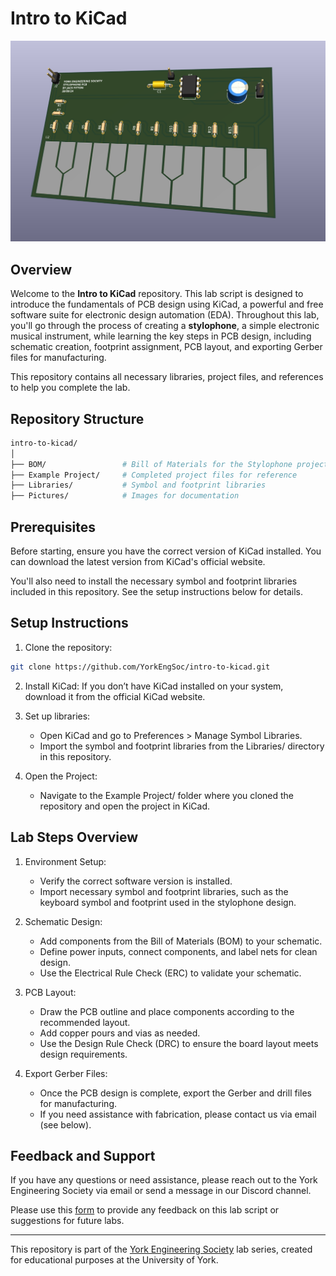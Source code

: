 # Intro to KiCad

![PCB](https://github.com/YorkEngSoc/intro-to-kicad/blob/main/Pictures/3D-final.png?raw=true)

## Overview

Welcome to the **Intro to KiCad** repository. This lab script is designed to introduce the fundamentals of PCB design using KiCad, a powerful and free software suite for electronic design automation (EDA). Throughout this lab, you'll go through the process of creating a **stylophone**, a simple electronic musical instrument, while learning the key steps in PCB design, including schematic creation, footprint assignment, PCB layout, and exporting Gerber files for manufacturing.

This repository contains all necessary libraries, project files, and references to help you complete the lab.



## Repository Structure

```bash
intro-to-kicad/
│
├── BOM/                 # Bill of Materials for the Stylophone project
├── Example Project/     # Completed project files for reference
├── Libraries/           # Symbol and footprint libraries
├── Pictures/            # Images for documentation
```

## Prerequisites

Before starting, ensure you have the correct version of KiCad installed. You can download the latest version from KiCad's official website.

You'll also need to install the necessary symbol and footprint libraries included in this repository. See the setup instructions below for details.

## Setup Instructions

1. Clone the repository:

```bash
git clone https://github.com/YorkEngSoc/intro-to-kicad.git
```

2. Install KiCad:
If you don’t have KiCad installed on your system, download it from the official KiCad website.

3. Set up libraries:

    - Open KiCad and go to Preferences > Manage Symbol Libraries.
    - Import the symbol and footprint libraries from the Libraries/ directory in this repository.

4. Open the Project:

    - Navigate to the Example Project/ folder where you cloned the repository and open the project in KiCad.

## Lab Steps Overview

1. Environment Setup:
    - Verify the correct software version is installed.
    - Import necessary symbol and footprint libraries, such as the keyboard symbol and footprint used in the stylophone design.

2. Schematic Design:
    - Add components from the Bill of Materials (BOM) to your schematic.
    - Define power inputs, connect components, and label nets for clean design.
    - Use the Electrical Rule Check (ERC) to validate your schematic.

3. PCB Layout:
    - Draw the PCB outline and place components according to the recommended layout.
    - Add copper pours and vias as needed.
    - Use the Design Rule Check (DRC) to ensure the board layout meets design requirements.

4. Export Gerber Files:
    - Once the PCB design is complete, export the Gerber and drill files for manufacturing.
    - If you need assistance with fabrication, please contact us via email (see below).

## Feedback and Support

If you have any questions or need assistance, please reach out to the York Engineering Society via email or send a message in our Discord channel.

Please use this [form](https://forms.gle/ekpGPV2yDJBvafvM7) to provide any feedback on this lab script or suggestions for future labs.

---
This repository is part of the [York Engineering Society](https://york.engineering) lab series, created for educational purposes at the University of York.